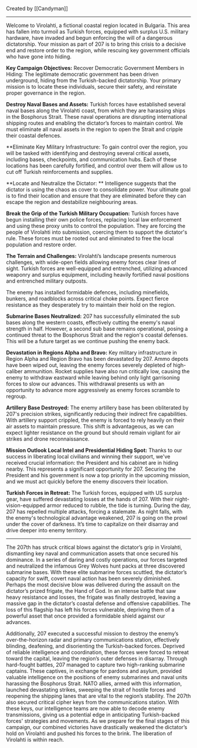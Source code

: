 Created by [[Candyman]]


----------------------

Welcome to Virolahti, a fictional coastal region located in Bulgaria. This area has fallen into turmoil as Turkish forces, equipped with surplus U.S. military hardware, have invaded and begun enforcing the will of a dangerous dictatorship. Your mission as part of 207 is to bring this crisis to a decisive end and restore order to the region, while rescuing key government officials who have gone into hiding.

**Key Campaign Objectives:**
Recover Democratic Government Members in Hiding: The legitimate democratic government has been driven underground, hiding from the Turkish-backed dictatorship. Your primary mission is to locate these individuals, secure their safety, and reinstate proper governance in the region.

**Destroy Naval Bases and Assets:** 
Turkish forces have established several naval bases along the Virolahti coast, from which they are harassing ships in the Bosphorus Strait. These naval operations are disrupting international shipping routes and enabling the dictator’s forces to maintain control. We must eliminate all naval assets in the region to open the Strait and cripple their coastal defences.

**Eliminate Key Military Infrastructure: 
To gain control over the region, you will be tasked with identifying and destroying several critical assets, including bases, checkpoints, and communication hubs. Each of these locations has been carefully fortified, and control over them will allow us to cut off Turkish reinforcements and supplies.

**Locate and Neutralize the Dictator: **
Intelligence suggests that the dictator is using the chaos as cover to consolidate power. Your ultimate goal is to find their location and ensure that they are eliminated before they can escape the region and destabilize neighbouring areas.

**Break the Grip of the Turkish Military Occupation:** 
Turkish forces have begun installing their own police forces, replacing local law enforcement and using these proxy units to control the population. They are forcing the people of Virolahti into submission, coercing them to support the dictator's rule. These forces must be rooted out and eliminated to free the local population and restore order.

**The Terrain and Challenges:**
Virolahti’s landscape presents numerous challenges, with wide-open fields allowing enemy forces clear lines of sight. Turkish forces are well-equipped and entrenched, utilizing advanced weaponry and surplus equipment, including heavily fortified naval positions and entrenched military outposts.

The enemy has installed formidable defences, including minefields, bunkers, and roadblocks across critical choke points. Expect fierce resistance as they desperately try to maintain their hold on the region.



**Submarine Bases Neutralized:**
207 has successfully eliminated the sub bases along the western coasts, effectively cutting the enemy's naval strength in half. However, a second sub base remains operational, posing a continued threat to the Bosphorus Strait and the region's coastal defenses. This will be a future target as we continue pushing the enemy back.

**Devastation in Regions Alpha and Bravo:**
Key military infrastructure in Region Alpha and Region Bravo has been devastated by 207. Ammo depots have been wiped out, leaving the enemy forces severely depleted of high-caliber ammunition. Rocket supplies have also run critically low, causing the enemy to withdraw eastward while leaving behind only light garrisoning forces to slow our advances. This withdrawal presents us with an opportunity to advance more aggressively as enemy forces scramble to regroup.

**Artillery Base Destroyed:**
The enemy artillery base has been obliterated by 207's precision strikes, significantly reducing their indirect fire capabilities. With artillery support crippled, the enemy is forced to rely heavily on their air assets to maintain pressure. This shift is advantageous, as we can expect lighter resistance on the ground but should remain vigilant for air strikes and drone reconnaissance.

**Mission Outlook
Local Intel and Presidential Hiding Spot:**
Thanks to our success in liberating local civilians and winning their support, we've received crucial information: the President and his cabinet are in hiding nearby. This represents a significant opportunity for 207. Securing the President and his government is now a top priority in the upcoming mission, and we must act quickly before the enemy discovers their location.

**Turkish Forces in Retreat:**
The Turkish forces, equipped with US surplus gear, have suffered devastating losses at the hands of 207. With their night-vision-equipped armor reduced to rubble, the tide is turning. During the day, 207 has repelled multiple attacks, forcing a stalemate. As night falls, with the enemy's technological advantage weakened, 207 is going on the prowl under the cover of darkness. It’s time to capitalize on their disarray and drive deeper into enemy territory.

--------------------------------------

The 207th has struck critical blows against the dictator’s grip in Virolahti, dismantling key naval and communication assets that once secured his dominance. In a series of daring and costly operations, our forces targeted and neutralized the infamous Grey Wolves hunt packs at three discovered submarine bases. With these elite submarine forces scuttled, the dictator’s capacity for swift, covert naval action has been severely diminished. Perhaps the most decisive blow was delivered during the assault on the dictator’s prized frigate, the Hand of God. In an intense battle that saw heavy resistance and losses, the frigate was finally destroyed, leaving a massive gap in the dictator’s coastal defense and offensive capabilities. The loss of this flagship has left his forces vulnerable, depriving them of a powerful asset that once provided a formidable shield against our advances.

Additionally, 207 executed a successful mission to destroy the enemy’s over-the-horizon radar and primary communications station, effectively blinding, deafening, and disorienting the Turkish-backed forces. Deprived of reliable intelligence and coordination, these forces were forced to retreat toward the capital, leaving the region’s outer defenses in disarray. Through hard-fought battles, 207 managed to capture two high-ranking submarine captains. These captives, in exchange for pardons and asylum, provided valuable intelligence on the positions of enemy submarines and naval units harassing the Bosphorus Strait. NATO allies, armed with this information, launched devastating strikes, sweeping the strait of hostile forces and reopening the shipping lanes that are vital to the region’s stability. The 207th also secured critical cipher keys from the communications station. With these keys, our intelligence teams are now able to decode enemy transmissions, giving us a potential edge in anticipating Turkish-backed forces' strategies and movements. As we prepare for the final stages of this campaign, our combined victories have drastically weakened the dictator’s hold on Virolahti and pushed his forces to the brink. The liberation of Virolahti is within reach.